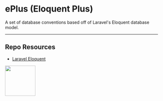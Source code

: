 # ePlus (Eloquent Plus)

A set of database conventions based off of Laravel's Eloquent database model.

---

## Repo Resources

- [Laravel Eloquent](https://laravel.com/docs/10.x/eloquent)

<a href="https://codeadam.ca">
<img src="https://codeadam.ca/images/code-block.png" width="100">
</a>

